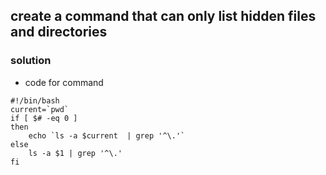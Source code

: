 ## create a command that can only list hidden files and directories

### solution
  - code for command
```
#!/bin/bash
current=`pwd`
if [ $# -eq 0 ]
then
    echo `ls -a $current  | grep '^\.'`
else
    ls -a $1 | grep '^\.'
fi
```
